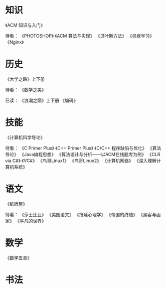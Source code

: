 # 知识

《ACM 知识与入门》

待看：
《PHOTOSHOP》
《ACM 算法与实现》
《贝叶斯方法》
《机器学习》
《Nginx》

# 历史

《大学之路》上下册

待看：
《数学之美》

已读：
《浪潮之巅》上下册
《编码》

# 技能

《计算机科学导论》

待看：
《C Primer Plus》
《C++ Primer Plus》
《C/C++ 程序缺陷与优化》
《算法导论》
《Java编程思想》
《算法设计与分析——以ACM在线题库为例》
《CLR via C#》
《VC#》
《鸟哥Linux1》
《鸟哥Linux2》
《计算机网络》
《深入理解计算机系统》

# 语文

《纸牌屋》

待看：
《莎士比亚》
《美国语文》
《拖延心理学》
《帝国的终结》
《黑客与画家》
《平凡的世界》

# 数学

《数学五章》

# 书法
